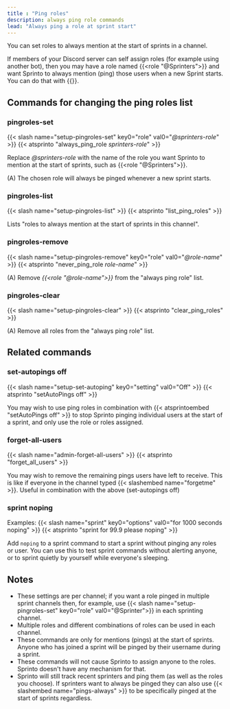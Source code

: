 ```yaml
---
title : "Ping roles"
description: always ping role commands
lead: "Always ping a role at sprint start"
---
```

You can set roles to always mention at the start of sprints in a channel.

If members of your Discord server can self assign roles (for example using another bot), then you may have a role named {{<role "@Sprinters">}} and want Sprinto to always mention (ping) those users when a new Sprint starts. You can do that with {{<slashembed name="setup-pingroles-set">}}.

## Commands for changing the ping roles list

### pingroles-set

{{< slash name="setup-pingroles-set" key0="role" val0="_@sprinters-role_" >}} 
{{< atsprinto "always_ping_role _sprinters-role_" >}} 

Replace _@sprinters-role_ with the name of the role you want Sprinto to mention at the start of sprints, such as {{<role "@Sprinters">}}.

 (A) The chosen role will always be pinged whenever a new sprint starts. 
 
### pingroles-list

{{< slash name="setup-pingroles-list" >}} 
{{< atsprinto "list_ping_roles" >}} 

Lists "roles to always mention at the start of sprints in this channel".

### pingroles-remove

{{< slash name="setup-pingroles-remove" key0="role" val0="_@role-name_" >}} 
{{< atsprinto "never_ping_role _role-name_" >}} 

(A) Remove _{{<role "@role-name">}}_ from the "always ping role" list.

### pingroles-clear

{{< slash name="setup-pingroles-clear" >}} 
{{< atsprinto "clear_ping_roles" >}} 

(A) Remove all roles from the "always ping role" list.

## Related commands

### set-autopings off

{{< slash name="setup-set-autoping" key0="setting" val0="Off" >}} 
{{< atsprinto "setAutoPings off" >}}

You may wish to use ping roles in combination with {{< atsprintoembed "setAutoPings off" >}} to stop Sprinto pinging individual users at the start of a sprint, and only use the role or roles assigned.

### forget-all-users

{{< slash name="admin-forget-all-users" >}}
{{< atsprinto "forget_all_users" >}}

You may wish to remove the remaining pings users have left to receive. This is like if everyone in the channel typed {{< slashembed name="forgetme" >}}. Useful in combination with the above (set-autopings off)

### sprint noping
Examples:
{{< slash name="sprint" key0="options" val0="for 1000 seconds noping" >}} 
{{< atsprinto "sprint for 99.9 please noping" >}}

Add `noping` to a sprint command to start a sprint without pinging any roles or user. You can use this to test sprint commands without alerting anyone, or to sprint quietly by yourself while everyone's sleeping.

## Notes

* These settings are per channel; if you want a role pinged in multiple sprint channels then, for example, use {{< slash name="setup-pingroles-set" key0="role" val0="@Sprinter">}} in each sprinting channel. 
* Multiple roles and different combinations of roles can be used in each channel.
* These commands are only for mentions (pings) at the start of sprints. Anyone who has joined a sprint will be pinged by their username during a sprint.
* These commands will not cause Sprinto to assign anyone to the roles. Sprinto doesn't have any mechanism for that.
* Sprinto will still track recent sprinters and ping them (as well as the roles you choose). If sprinters want to always be pinged they can also use {{< slashembed name="pings-always" >}} to be specifically pinged at the start of sprints regardless.
